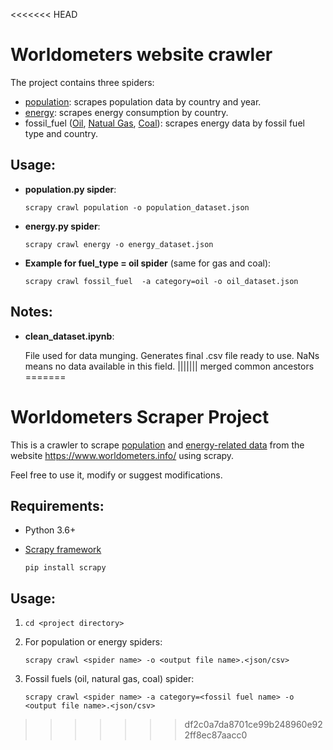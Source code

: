 <<<<<<< HEAD
# Worldometers website crawler
The project contains three spiders:
* [population](https://www.worldometers.info/world-population/population-by-country/): scrapes population data by country and year.
* [energy](https://www.worldometers.info/energy/): scrapes energy consumption by country.
* fossil_fuel ([Oil](https://www.worldometers.info/oil/), [Natual Gas](https://www.worldometers.info/gas/), [Coal](https://www.worldometers.info/coal/)): scrapes energy data by fossil fuel type and country.

## Usage:

* **population.py sipder**:

  `scrapy crawl population -o population_dataset.json`
* **energy.py spider**: 

  `scrapy crawl energy -o energy_dataset.json`
* **Example for fuel_type = oil spider** (same for gas and coal):

  `scrapy crawl fossil_fuel  -a category=oil -o oil_dataset.json`

## Notes:
* **clean_dataset.ipynb**: 

  File used for data munging. Generates final .csv file ready to use. NaNs means no data available in this field.
||||||| merged common ancestors
=======
# Worldometers Scraper Project
This is a crawler to scrape [population](https://www.worldometers.info/world-population/population-by-country/) and [energy-related data](https://www.worldometers.info/energy/) from the website https://www.worldometers.info/ using scrapy. 

Feel free to use it, modify or suggest modifications.

## Requirements:
* Python 3.6+
* [Scrapy framework](https://github.com/scrapy/scrapy)

  ```
  pip install scrapy
  ```

## Usage:
1. `cd <project directory>`
2. For population or energy spiders: 

   `scrapy crawl <spider name> -o <output file name>.<json/csv>`
4. Fossil fuels (oil, natural gas, coal) spider:

   `scrapy crawl <spider name> -a category=<fossil fuel name> -o <output file name>.<json/csv>`
>>>>>>> df2c0a7da8701ce99b248960e922ff8ec87aacc0
